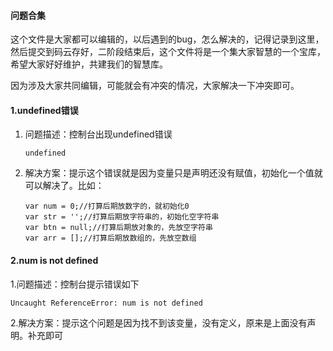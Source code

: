 #### 问题合集 

​	这个文件是大家都可以编辑的，以后遇到的bug，怎么解决的，记得记录到这里，然后提交到码云存好，二阶段结束后，这个文件将是一个集大家智慧的一个宝库，希望大家好好维护，共建我们的智慧库。

​	因为涉及大家共同编辑，可能就会有冲突的情况，大家解决一下冲突即可。



#### 1.undefined错误

1. 问题描述：控制台出现undefined错误

   ```
   undefined
   ```

2. 解决方案：提示这个错误就是因为变量只是声明还没有赋值，初始化一个值就可以解决了。比如：

   ```
   var num = 0;//打算后期放数字的，就初始化0
   var str = '';//打算后期放字符串的，初始化空字符串
   var btn = null;//打算后期放对象的，先放空字符串
   var arr = [];//打算后期放数组的，先放空数组
   ```


#### 2.num is not defined

1.问题描述：控制台提示错误如下

```
Uncaught ReferenceError: num is not defined
```

2.解决方案：提示这个问题是因为找不到该变量，没有定义，原来是上面没有声明。补充即可





